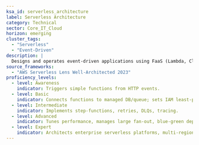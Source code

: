 ```yaml
---
ksa_id: serverless_architecture
label: Serverless Architecture
category: Technical
sector: Core_IT_Cloud
horizon: emerging
cluster_tags:
  - "Serverless"
  - "Event-Driven"
description: |
  Designs and operates event-driven applications using FaaS (Lambda, Cloud Functions) and managed services; optimises cold starts, observability, and cost.
source_frameworks:
  - "AWS Serverless Lens Well-Architected 2023"
proficiency_levels:
  - level: Awareness
    indicator: Triggers simple functions from HTTP events.
  - level: Basic
    indicator: Connects functions to managed DB/queue; sets IAM least-privilege.
  - level: Intermediate
    indicator: Implements step-functions, retries, DLQs, tracing.
  - level: Advanced
    indicator: Tunes performance, manages large fan-out, blue-green deploys.
  - level: Expert
    indicator: Architects enterprise serverless platforms, multi-region cold-start strategy.
---
```

